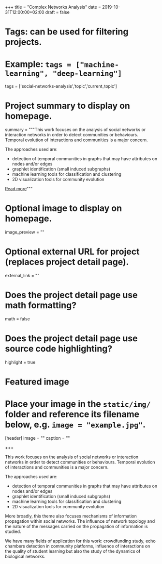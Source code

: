 +++
title = "Complex Networks Analysis"
date = 2019-10-31T12:00:00+02:00
draft = false

# Tags: can be used for filtering projects.
# Example: `tags = ["machine-learning", "deep-learning"]`
tags = ['social-networks-analysis','topic','current_topic']

# Project summary to display on homepage.
summary = """This work focuses on the analysis of social networks or interaction networks in order to detect communities or behaviours. Temporal evolution of interactions and communities is a major concern.

The approaches used are:

- detection of temporal communities in graphs that may have attributes on nodes and/or edges
- graphlet identification (small induced subgraphs)
- machine learning tools for classification and clustering
- 2D visualization tools for community evolution

[Read more](/project/complex-networks)"""

# Optional image to display on homepage.
image_preview = ""

# Optional external URL for project (replaces project detail page).
external_link = ""

# Does the project detail page use math formatting?
math = false

# Does the project detail page use source code highlighting?
highlight = true

# Featured image
# Place your image in the `static/img/` folder and reference its filename below, e.g. `image = "example.jpg"`.
[header]
image = ""
caption = ""

+++

This work focuses on the analysis of social networks or interaction networks in order to detect communities or behaviours. Temporal evolution of interactions and communities is a major concern.

The approaches used are:

- detection of temporal communities in graphs that may have attributes on nodes and/or edges
- graphlet identification (small induced subgraphs)
- machine learning tools for classification and clustering
- 2D visualization tools for community evolution

More broadly, this theme also focuses mechanisms of information propagation within social networks. The influence of network topology and the nature of the messages carried on the propagation of information is studied.

We have many fields of application for this work: crowdfunding study, echo chambers detection in community platforms, influence of interactions on the quality of student learning but also the study of the dynamics of biological networks.
